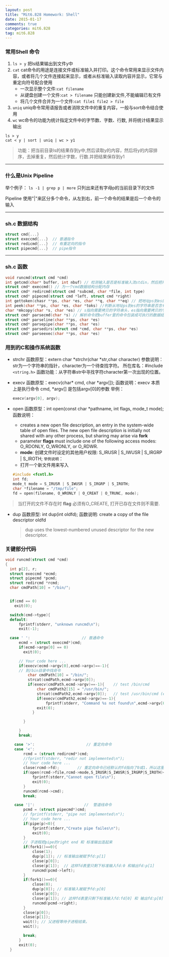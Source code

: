 ```yaml
---
layout: post
title: "Mit6.828 Homework: Shell"
date: 2015-01-17
comments: true
categories: mit6.828
tag: mit6.828  
---
```


### 常用Shell 命令
1. `ls > y`
    把ls结果输出到文件y中
2. `cat`
    cat命令的用途是连接文件或标准输入并打印。这个命令常用来显示文件内容，或者将几个文件连接起来显示，或者从标准输入读取内容并显示，它常与重定向符号配合使用
   * 一次显示整个文件:`cat filename`
   * 从键盘创建一个文件:`cat > filename` 只能创建新文件,不能编辑已有文件
   * 将几个文件合并为一个文件:`cat file1 file2 > file`
3. `uniq`
    uniq命令常用语报告或者消除文件中的重复内容，一般与sort命令结合使用
4. `wc`
    wc命令的功能为统计指定文件中的字节数、字数、行数, 并将统计结果显示输出
```
ls > y
cat < y | sort | uniq | wc > y1
```
>功能：把当前目录ls的结果存到y中,然后读取y的内容，然后将y的内容排序，去掉重复，然后统计字数，行数.并把结果保存到y1

<!--more-->
------
### 什么是Unix Pipeline
举个例子：
`ls -1 | grep p | more`
只列出来还有字母p的当前目录下的文件

Pipeline 使用"|"来区分多个命令，从左到右，前一个命令的结果是后一个命令的输入


-----
### sh.c 数据结构
```c
struct cmd{...}
struct execcmd{...}  // 普通指令
struct redicmd{...}  // 有重定向的指令
struct pipecmd{...}  // pipe指令
```
-----
### sh.c 函数
```c
void runcmd(struct cmd *cmd)
int getcmd(char* buffer, int nbuf) // 检测输入是否是标准输入流stdin，然后把用户输入存到buffer里
struct cmd* execcmd() // 为一个cmd数据结构分配内存
struct cmd* redircmd(struct cmd *subcmd, char *file, int type)
struct cmd* pipecmd(struct cmd *left, struct cmd *right)
int gettoken(chasr **ps, char *es, char **q, char **eq) // 把地址ps到es的字符串中的变量找到，并存到q到eq的地址去
int peek(char **ps, char *es, char *toks) //判断从地址ps到es的字符串是否含有toks里面的字符
char *mkcopy(char *s, char *es) // s指向需要拷贝的字符串头，es指向需要拷贝的字符串结尾. 这个函数拷贝从s到es的字符串，然后返回拷贝的地址。
struct cmd* parsecmd(char *s) // 解析命令把buffer里的命令包装成可执行的数据结构struct cmd
struct cmd* parseline(char **ps, char *es)
struct cmd* parsepipe(char **ps, char *es)
struct cmd* parsedirs(struct cmd *cmd, char **ps, char *es)
struct cmd* parseexec(char **ps, char *es)
```

### 用到的C和操作系统函数
* strchr
  函数原型：extern char *strchr(char *str,char character)
  参数说明：str为一个字符串的指针，character为一个待查找字符。
  所在库名：#include `<string.h>`
  函数功能：从字符串str中寻找字符character第一次出现的位置。

* execv
  函数原型：execv(char* cmd, char *argv[]);
  函数说明：execv 本质上是执行命令 cmd, *argv[] 是包括argv[0]的参数
  举例：
    ``` c
    execv(argv[0], argv);
    ```
* open
   函数原型：int open(const char *pathname, int flags, mode_t mode);
   函数说明：
    * creates a new open file description, an entry in the system-wide  table of       open files. The new open file description is initially not shared with any       other process, but  sharing  may  arise  via **fork**
    * parameter **flags** must include one of the following access modes:              O_RDONLY, O_WRONLY, or O_RDWR.
    * **mode**: 创建文件时设定的其他用户权限: S_IRUSR | S_IWUSR | S_IRGRP | S_IROTH;
   ``举例说明``：
    * 打开一个新文件用来写入

    ``` c
    #include <fcntl.h>
    int fd;
    mode_t mode = S_IRUSR | S_IWUSR | S_IRGRP | S_IROTH;
    char *filename = "/tmp/file";
    fd = open(filename, O_WRONLY | O_CREAT | O_TRUNC, mode);
    ```
> 当打开的文件不存在时 **flag** 必须有O_CREATE, 打开已存在文件则不需要.

* dup
    函数原型: int dup(int oldfd);
    函数说明: create a copy of the file descriptor oldfd
    > dup uses the lowest-numbered unused descriptor for the new descriptor.

### 关键部分代码

``` c
void runcmd(struct cmd *cmd)
{
  int p[2], r;
  struct execcmd *ecmd;
  struct pipecmd *pcmd;
  struct redircmd *rcmd;
  char cmdPath[10] = "/bin/";


  if(cmd == 0)
    exit(0);

  switch(cmd->type){
  default:
      fprintf(stderr, "unknown runcmd\n");
      exit(-1);

  case ' ':                       // 普通命令
      ecmd = (struct execcmd*)cmd;
      if(ecmd->argv[0] == 0)
        exit(0);

      // Your code here ...
      if(execv(ecmd->argv[0],ecmd->argv)==-1){
      // 到/bin目录中找命令
          char cmdPath[10] = "/bin/";
          strcat(cmdPath,ecmd->argv[0]);
          if(execv(cmdPath,ecmd->argv)==-1){	// test /bin/cmd
              char cmdPath2[15] = "/usr/bin/";
              strcat(cmdPath2,ecmd->argv[0]);	// test /usr/bin/cmd (e.g.sort)
              if(execv(cmdPath2,ecmd->argv)==-1){
                  fprintf(stderr, "Command %s not found\n",ecmd->argv[0]);
              exit(0);
            }

        }

      }
      break;

    case '>':                       // 重定向命令
    case '<':
        rcmd = (struct redircmd*)cmd;
        //fprintf(stderr, "redir not implemented\n");
        // Your code here ...
        close(rcmd->fd);		// 重定向命令已经默认的fd指向了0或1，所以这里是关闭stdin 或者 stdout
        if(open(rcmd->file,rcmd->mode,S_IRUSR|S_IWUSR|S_IRGRP|S_IROTH)<0){
            fprintf(stderr,"Cannot open file\n");
            exit(0);
        }
        runcmd(rcmd->cmd);
        break;

    case '|':                      //  管道线命令
        pcmd = (struct pipecmd*)cmd;
        // fprintf(stderr, "pipe not implemented\n");
        // Your code here ...
        if(pipe(p)<0){
            fprintf(stderr,"Create pipe failes\n");
            exit(0);
        }
        // 子进程把pipe的right end 和 标准输出连起来
        if(fork1()==0){
            close(1);
            dup(p[1]); // 标准输出被赋予fd:p[1]
            close(p[0]);
            close(p[1]);  // 这样fd表里只剩下标准输入fd:0 和输出fd:p[1]
            runcmd(pcmd->left);
        }
        if(fork1()==0){
            close(0);
            dup(p[0]); // 标准输入被赋予fd:p[0]
            close(p[0]);
            close(p[1]); // 这样fd表里只剩下标准输入fd:fd[0] 和 输出fd:p[0]
            runcmd(pcmd->right);
        }
        close(p[0]);
        close(p[1]);
        wait();	// 父进程等待子进程结束。
        wait();

        break;
      }
      exit(0);
  }

```
